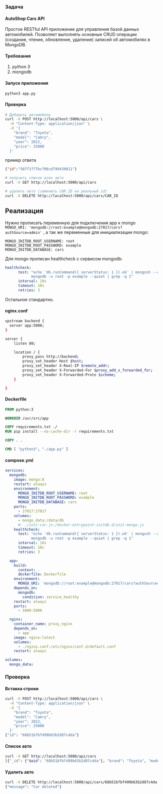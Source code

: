 ### Задача

#### AutoShop Cars API
Простое RESTful API приложение для управления базой данных автомобилей.
Позволяет выполнять основные CRUD операции (создание, чтение, обновление, удаление)
записей об автомобилях в MongoDB.

#### Требования
1) python 3
2) mongodb

#### Запуск приложения
```bash
python3 app.py
```

#### Проверка
```bash
# Добавить автомобиль
curl -X POST http://localhost:5000/api/cars \
  -H "Content-Type: application/json" \
  -d '{
    "brand": "Toyota",
    "model": "Camry",
    "year": 2022,
    "price": 25000
  }'
```


пример ответа
```json
{"id":"507f1f77bcf86cd799439011"}
```

```bash
# получить список всех авто
curl -X GET http://localhost:5000/api/cars
```

```bash
# удалить авто (заменить CAR_ID на реальный id)
curl -X DELETE http://localhost:5000/api/cars/CAR_ID
```

## Реализация
Нужно прописать переменную для подключения app к mongo
`MONGO_URI: 'mongodb://root:example@mongodb:27017/cars?authSource=admin'`
, а так же переменные для инициализации mongo:
```
MONGO_INITDB_ROOT_USERNAME: root
MONGO_INITDB_ROOT_PASSWORD: example
MONGO_INITDB_DATABASE: cars
```
Для mongo прописан healthcheck c сервисом mongodb:
```yml
healthcheck:
      test: "echo 'db.runCommand({ serverStatus: 1 }).ok' | mongosh --authenticationDatabase admin --host \
            mongodb -u root -p example --quiet | grep -q 1"
      interval: 10s
      timeout: 10s
      retries: 3
```

Остальное стандартно.


#### nginx.conf
```bash
upstream backend {
  server app:5000;
}

server {
    listen 80;

    location / {
        proxy_pass http://backend;
        proxy_set_header Host $host;
        proxy_set_header X-Real-IP $remote_addr;
        proxy_set_header X-Forwarded-For $proxy_add_x_forwarded_for;
        proxy_set_header X-Forwarded-Proto $scheme;
    }

}
```


#### Dockerfile
```dockerfile
FROM python:3

WORKDIR /usr/src/app

COPY requirements.txt ./
RUN pip install --no-cache-dir -r requirements.txt

COPY . .

CMD [ "python3", "./app.py" ]
```

#### compose.yml
```yml
services:
  mongodb:
    image: mongo:8
    restart: always
    environment:
      MONGO_INITDB_ROOT_USERNAME: root
      MONGO_INITDB_ROOT_PASSWORD: example
      MONGO_INITDB_DATABASE: cars
    ports:
      - 27017:27017
    volumes:
      - mongo_data:/data/db
      #- ./init-car.js:/docker-entrypoint-initdb.d/init-mongo.js
    healthcheck:
      test: "echo 'db.runCommand({ serverStatus: 1 }).ok' | mongosh --authenticationDatabase admin --host \
            mongodb -u root -p example --quiet | grep -q 1"
      interval: 10s
      timeout: 10s
      retries: 3

  app:
    build:
      context: .
      dockerfile: Dockerfile
    environment:
      MONGO_URI: 'mongodb://root:example@mongodb:27017/cars?authSource=admin'
    depends_on:
      mongodb:
        condition: service_healthy
    restart: always
    ports:
      - 5000:5000

  nginx:
    container_name: proxy_nginx
    depends_on:
      - app
    image: nginx:latest
    volumes:
      - ./nginx.conf:/etc/nginx/conf.d/default.conf
    restart: always

volumes:
  mongo_data:
```

### Проверка

#### Вставка строки
```bash
curl -X POST http://localhost:5000/api/cars \
  -H "Content-Type: application/json" \
  -d '{
    "brand": "Toyota",
    "model": "Camry",
    "year": 2022,
    "price": 25000
  }'
{"id": "68b51bfbf499b63b2d87c4da"}
```
#### Список авто
```bash
curl -X GET http://localhost:5000/api/cars
[{"_id": {"$oid": "68b51bfbf499b63b2d87c4da"}, "brand": "Toyota", "model": "Camry", "year": 2022, "price": 25000}]
```

#### Удалить авто
```bash
curl -X DELETE http://localhost:5000/api/cars/68b51bfbf499b63b2d87c4da
{"message": "Car deleted"}
```

